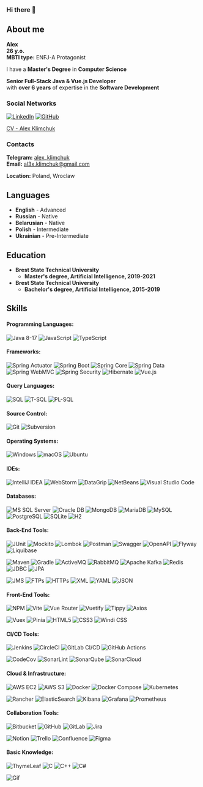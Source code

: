 ### Hi there 👋

## About me
**Alex** \
**26 y.o.** \
**MBTI type:** ENFJ-A Protagonist 

I have a **Master's Degree** in **Computer Science** 

**Senior Full-Stack Java & Vue.js Developer** \
with **over 6 years** of expertise in the **Software Development** 

### Social Networks
[![LinkedIn](https://img.shields.io/badge/LinkedIn-0077B5?style=for-the-badge&logo=linkedin&logoColor=white)](https://www.linkedin.com/in/alex-klimchuk) 
[![GitHub](https://img.shields.io/badge/GitHub-181717?style=for-the-badge&logo=github&logoColor=white)](https://github.com/aliaksandr-klimchuk) 


[CV - Alex Klimchuk](https://drive.google.com/file/d/1yrDMDTmYo1kTr1MSNyNDDKZHEgnS9YFT/view?usp=sharing) 

### Contacts
**Telegram:** [alex_klimchuk](https://t.me/alex_klimchuk) \
**Email:** [al3x.klimchuk@gmail.com](mailto:al3x.klimchuk@gmail.com) 

**Location:** Poland, Wroclaw

## Languages
* **English** - Advanced
* **Russian** - Native
* **Belarusian** - Native
* **Polish** - Intermediate
* **Ukrainian** - Pre-Intermediate

## Education
* **Brest State Technical University**
    + **Master's degree, Artificial Intelligence, 2019-2021**
* **Brest State Technical University**
    + **Bachelor's degree, Artificial Intelligence, 2015-2019**

## Skills
#### Programming Languages:
![Java 8-17](https://img.shields.io/badge/Java_8--17-007396?style=for-the-badge&logo=oracle-java&logoColor=white) 
![JavaScript](https://img.shields.io/badge/JavaScript-F7DF1E?style=for-the-badge&logo=javascript&logoColor=black) 
![TypeScript](https://img.shields.io/badge/TypeScript-007ACC?style=for-the-badge&logo=typescript&logoColor=white) 
  
#### Frameworks:
![Spring Actuator](https://img.shields.io/badge/Spring_Actuator-6DB33F?style=for-the-badge&logo=spring&logoColor=white) 
![Spring Boot](https://img.shields.io/badge/Spring_Boot-6DB33F?style=for-the-badge&logo=spring-boot&logoColor=white) 
![Spring Core](https://img.shields.io/badge/Spring_Core-6DB33F?style=for-the-badge&logo=spring&logoColor=white) 
![Spring Data](https://img.shields.io/badge/Spring_Data-6DB33F?style=for-the-badge&logo=spring&logoColor=white) 
![Spring WebMVC](https://img.shields.io/badge/Spring_WebMVC-6DB33F?style=for-the-badge&logo=spring&logoColor=white) 
![Spring Security](https://img.shields.io/badge/Spring_Security-6DB33F?style=for-the-badge&logo=spring-security&logoColor=white) 
![Hibernate](https://img.shields.io/badge/Hibernate-59666C?style=for-the-badge&logo=hibernate&logoColor=white) 
![Vue.js](https://img.shields.io/badge/Vue.js-4FC08D?style=for-the-badge&logo=vue.js&logoColor=white) 
  
#### Query Languages:
![SQL](https://img.shields.io/badge/SQL-4479A1?style=for-the-badge&logo=sql&logoColor=white) 
![T-SQL](https://img.shields.io/badge/T--SQL-4479A1?style=for-the-badge&logo=microsoft-sql-server&logoColor=white) 
![PL-SQL](https://img.shields.io/badge/PL--SQL-F80000?style=for-the-badge&logo=oracle&logoColor=white) 
  
#### Source Control:
![Git](https://img.shields.io/badge/Git-F05032?style=for-the-badge&logo=git&logoColor=white) 
![Subversion](https://img.shields.io/badge/Subversion-809CC9?style=for-the-badge&logo=subversion&logoColor=white) 
  
#### Operating Systems:
![Windows](https://img.shields.io/badge/Windows-0078D6?style=for-the-badge&logo=windows&logoColor=white) 
![macOS](https://img.shields.io/badge/macOS-000000?style=for-the-badge&logo=apple&logoColor=white) 
![Ubuntu](https://img.shields.io/badge/Ubuntu-E95420?style=for-the-badge&logo=ubuntu&logoColor=white) 
  
#### IDEs:
![IntelliJ IDEA](https://img.shields.io/badge/IntelliJ_IDEA-000000?style=for-the-badge&logo=intellij-idea&logoColor=white) 
![WebStorm](https://img.shields.io/badge/WebStorm-000000?style=for-the-badge&logo=webstorm&logoColor=white) 
![DataGrip](https://img.shields.io/badge/DataGrip-000000?style=for-the-badge&logo=datagrip&logoColor=white) 
![NetBeans](https://img.shields.io/badge/NetBeans-1B6AC6?style=for-the-badge&logo=apache-netbeans-ide&logoColor=white) 
![Visual Studio Code](https://img.shields.io/badge/Visual_Studio_Code-007ACC?style=for-the-badge&logo=visual-studio-code&logoColor=white) 
  
#### Databases:
![MS SQL Server](https://img.shields.io/badge/MS_SQL_Server-CC2927?style=for-the-badge&logo=microsoft-sql-server&logoColor=white) 
![Oracle DB](https://img.shields.io/badge/Oracle_DB-F80000?style=for-the-badge&logo=oracle&logoColor=white) 
![MongoDB](https://img.shields.io/badge/MongoDB-47A248?style=for-the-badge&logo=mongodb&logoColor=white) 
![MariaDB](https://img.shields.io/badge/MariaDB-003545?style=for-the-badge&logo=mariadb&logoColor=white) 
![MySQL](https://img.shields.io/badge/MySQL-4479A1?style=for-the-badge&logo=mysql&logoColor=white) 
![PostgreSQL](https://img.shields.io/badge/PostgreSQL-336791?style=for-the-badge&logo=postgresql&logoColor=white) 
![SQLite](https://img.shields.io/badge/SQLite-003B57?style=for-the-badge&logo=sqlite&logoColor=white) 
![H2](https://img.shields.io/badge/H2-003B57?style=for-the-badge&logo=h2&logoColor=yellow) 
  
#### Back-End Tools:
![JUnit](https://img.shields.io/badge/JUnit-25A162?style=for-the-badge&logo=junit5&logoColor=white) 
![Mockito](https://img.shields.io/badge/Mockito-47A248?style=for-the-badge&logo=mockito&logoColor=white) 
![Lombok](https://img.shields.io/badge/Lombok-CA0C00?style=for-the-badge&logo=lombok&logoColor=white) 
![Postman](https://img.shields.io/badge/Postman-FF6C37?style=for-the-badge&logo=postman&logoColor=white) 
![Swagger](https://img.shields.io/badge/Swagger-85EA2D?style=for-the-badge&logo=swagger&logoColor=black) 
![OpenAPI](https://img.shields.io/badge/OpenAPI-85EA2D?style=for-the-badge&logo=openapiinitiative&logoColor=black) 
![Flyway](https://img.shields.io/badge/Flyway-CC0200?style=for-the-badge&logo=flyway&logoColor=white) 
![Liquibase](https://img.shields.io/badge/Liquibase-2962FF?style=for-the-badge&logo=liquibase&logoColor=white) 
  
![Maven](https://img.shields.io/badge/Maven-C71A36?style=for-the-badge&logo=apache-maven&logoColor=white) 
![Gradle](https://img.shields.io/badge/Gradle-02303A?style=for-the-badge&logo=gradle&logoColor=white) 
![ActiveMQ](https://img.shields.io/badge/ActiveMQ-FF6600?style=for-the-badge&logo=activemq&logoColor=white) 
![RabbitMQ](https://img.shields.io/badge/RabbitMQ-FF6600?style=for-the-badge&logo=rabbitmq&logoColor=white) 
![Apache Kafka](https://img.shields.io/badge/Apache_Kafka-231F20?style=for-the-badge&logo=apache-kafka&logoColor=white) 
![Redis](https://img.shields.io/badge/Redis-DC382D?style=for-the-badge&logo=redis&logoColor=white) 
![JDBC](https://img.shields.io/badge/JDBC-4479A1?style=for-the-badge&logo=oracle&logoColor=white) 
![JPA](https://img.shields.io/badge/JPA-6DB33F?style=for-the-badge&logo=spring&logoColor=white) 
  
![JMS](https://img.shields.io/badge/JMS-FC7303?style=for-the-badge&logo=jms&logoColor=white) 
![FTPs](https://img.shields.io/badge/FTPs-0066CC?style=for-the-badge&logo=ftp&logoColor=white) 
![HTTPs](https://img.shields.io/badge/HTTPs-005571?style=for-the-badge&logo=https&logoColor=white) 
![XML](https://img.shields.io/badge/XML-E34F26?style=for-the-badge&logo=xml&logoColor=white) 
![YAML](https://img.shields.io/badge/YAML-FF6600?style=for-the-badge&logo=yaml&logoColor=white) 
![JSON](https://img.shields.io/badge/JSON-000000?style=for-the-badge&logo=json&logoColor=white) 
  
#### Front-End Tools:
![NPM](https://img.shields.io/badge/NPM-CB3837?style=for-the-badge&logo=npm&logoColor=white) 
![Vite](https://img.shields.io/badge/Vite-646CFF?style=for-the-badge&logo=vite&logoColor=white) 
![Vue Router](https://img.shields.io/badge/Vue_Router-4FC08D?style=for-the-badge&logo=vue.js&logoColor=white) 
![Vuetify](https://img.shields.io/badge/Vuetify-1867C0?style=for-the-badge&logo=vuetify&logoColor=white) 
![Tippy](https://img.shields.io/badge/Tippy-000000?style=for-the-badge&logo=tippy&logoColor=white) 
![Axios](https://img.shields.io/badge/Axios-5A29E4?style=for-the-badge&logo=axios&logoColor=white) 
  
![Vuex](https://img.shields.io/badge/Vuex-4FC08D?style=for-the-badge&logo=vue.js&logoColor=white) 
![Pinia](https://img.shields.io/badge/Pinia-EFDC2E?style=for-the-badge&logo=pinia&logoColor=black) 
![HTML5](https://img.shields.io/badge/HTML5-E34F26?style=for-the-badge&logo=html5&logoColor=white) 
![CSS3](https://img.shields.io/badge/CSS3-1572B6?style=for-the-badge&logo=css3&logoColor=white) 
![Windi CSS](https://img.shields.io/badge/Windi_CSS-48B0F1?style=for-the-badge&logo=windicss&logoColor=white) 
  
#### CI/CD Tools:
![Jenkins](https://img.shields.io/badge/Jenkins-D24939?style=for-the-badge&logo=jenkins&logoColor=white) 
![CircleCI](https://img.shields.io/badge/CircleCI-343434?style=for-the-badge&logo=circleci&logoColor=white) 
![GitLab CI/CD](https://img.shields.io/badge/GitLab_CI/CD-FC6D26?style=for-the-badge&logo=gitlab&logoColor=white) 
![GitHub Actions](https://img.shields.io/badge/GitHub_Actions-2088FF?style=for-the-badge&logo=github-actions&logoColor=white) 
  
![CodeCov](https://img.shields.io/badge/CodeCov-F01F7A?style=for-the-badge&logo=codecov&logoColor=white) 
![SonarLint](https://img.shields.io/badge/SonarLint-CB3032?style=for-the-badge&logo=sonarlint&logoColor=white) 
![SonarQube](https://img.shields.io/badge/SonarQube-4E9BCD?style=for-the-badge&logo=sonarqube&logoColor=white) 
![SonarCloud](https://img.shields.io/badge/SonarCloud-F3702A?style=for-the-badge&logo=sonarcloud&logoColor=white) 
  
#### Cloud & Infrastructure:
![AWS EC2](https://img.shields.io/badge/AWS_EC2-FF9900?style=for-the-badge&logo=amazon-ec2&logoColor=white) 
![AWS S3](https://img.shields.io/badge/AWS_S3-569A31?style=for-the-badge&logo=amazon-s3&logoColor=white) 
![Docker](https://img.shields.io/badge/Docker-2496ED?style=for-the-badge&logo=docker&logoColor=white) 
![Docker Compose](https://img.shields.io/badge/Docker_Compose-2496ED?style=for-the-badge&logo=docker-compose&logoColor=white) 
![Kubernetes](https://img.shields.io/badge/Kubernetes-326CE5?style=for-the-badge&logo=kubernetes&logoColor=white) 
  
![Rancher](https://img.shields.io/badge/Rancher-0075A8?style=for-the-badge&logo=rancher&logoColor=white) 
![ElasticSearch](https://img.shields.io/badge/ElasticSearch-005571?style=for-the-badge&logo=elasticsearch&logoColor=white) 
![Kibana](https://img.shields.io/badge/Kibana-005571?style=for-the-badge&logo=kibana&logoColor=white) 
![Grafana](https://img.shields.io/badge/Grafana-F46800?style=for-the-badge&logo=grafana&logoColor=white) 
![Prometheus](https://img.shields.io/badge/Prometheus-E6522C?style=for-the-badge&logo=prometheus&logoColor=white) 
  
#### Collaboration Tools:
![Bitbucket](https://img.shields.io/badge/Bitbucket-0052CC?style=for-the-badge&logo=bitbucket&logoColor=white) 
![GitHub](https://img.shields.io/badge/GitHub-181717?style=for-the-badge&logo=github&logoColor=white) 
![GitLab](https://img.shields.io/badge/GitLab-FC6D26?style=for-the-badge&logo=gitlab&logoColor=white) 
![Jira](https://img.shields.io/badge/Jira-0052CC?style=for-the-badge&logo=jira&logoColor=white) 
  
![Notion](https://img.shields.io/badge/Notion-000000?style=for-the-badge&logo=notion&logoColor=white) 
![Trello](https://img.shields.io/badge/Trello-0079BF?style=for-the-badge&logo=trello&logoColor=white) 
![Confluence](https://img.shields.io/badge/Confluence-172B4D?style=for-the-badge&logo=confluence&logoColor=white) 
![Figma](https://img.shields.io/badge/Figma-F24E1E?style=for-the-badge&logo=figma&logoColor=white) 
  
#### Basic Knowledge:
![ThymeLeaf](https://img.shields.io/badge/ThymeLeaf-005F0F?style=for-the-badge&logo=thymeleaf&logoColor=white) 
![C](https://img.shields.io/badge/C-A8B9CC?style=for-the-badge&logo=c&logoColor=black) 
![C++](https://img.shields.io/badge/C++-00599C?style=for-the-badge&logo=cplusplus&logoColor=white) 
![C#](https://img.shields.io/badge/C%23-239120?style=for-the-badge&logo=c-sharp&logoColor=white) 

![Gif](https://user-images.githubusercontent.com/94010184/154801518-49ee9ecb-0ddb-4325-9069-d0afeaec691c.gif)
